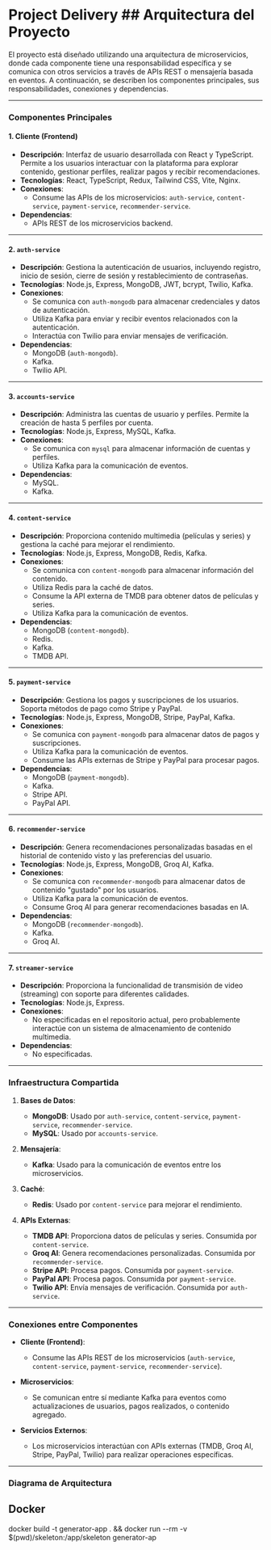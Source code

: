 # Project Delivery ## Arquitectura del Proyecto

El proyecto está diseñado utilizando una arquitectura de microservicios, donde cada componente tiene una responsabilidad específica y se comunica con otros servicios a través de APIs REST o mensajería basada en eventos. A continuación, se describen los componentes principales, sus responsabilidades, conexiones y dependencias.

---

### **Componentes Principales**

#### 1. **Cliente (Frontend)**
- **Descripción**: Interfaz de usuario desarrollada con React y TypeScript. Permite a los usuarios interactuar con la plataforma para explorar contenido, gestionar perfiles, realizar pagos y recibir recomendaciones.
- **Tecnologías**: React, TypeScript, Redux, Tailwind CSS, Vite, Nginx.
- **Conexiones**:
  - Consume las APIs de los microservicios: `auth-service`, `content-service`, `payment-service`, `recommender-service`.
- **Dependencias**:
  - APIs REST de los microservicios backend.

---

#### 2. **`auth-service`**
- **Descripción**: Gestiona la autenticación de usuarios, incluyendo registro, inicio de sesión, cierre de sesión y restablecimiento de contraseñas.
- **Tecnologías**: Node.js, Express, MongoDB, JWT, bcrypt, Twilio, Kafka.
- **Conexiones**:
  - Se comunica con `auth-mongodb` para almacenar credenciales y datos de autenticación.
  - Utiliza Kafka para enviar y recibir eventos relacionados con la autenticación.
  - Interactúa con Twilio para enviar mensajes de verificación.
- **Dependencias**:
  - MongoDB (`auth-mongodb`).
  - Kafka.
  - Twilio API.

---

#### 3. **`accounts-service`**
- **Descripción**: Administra las cuentas de usuario y perfiles. Permite la creación de hasta 5 perfiles por cuenta.
- **Tecnologías**: Node.js, Express, MySQL, Kafka.
- **Conexiones**:
  - Se comunica con `mysql` para almacenar información de cuentas y perfiles.
  - Utiliza Kafka para la comunicación de eventos.
- **Dependencias**:
  - MySQL.
  - Kafka.

---

#### 4. **`content-service`**
- **Descripción**: Proporciona contenido multimedia (películas y series) y gestiona la caché para mejorar el rendimiento.
- **Tecnologías**: Node.js, Express, MongoDB, Redis, Kafka.
- **Conexiones**:
  - Se comunica con `content-mongodb` para almacenar información del contenido.
  - Utiliza Redis para la caché de datos.
  - Consume la API externa de TMDB para obtener datos de películas y series.
  - Utiliza Kafka para la comunicación de eventos.
- **Dependencias**:
  - MongoDB (`content-mongodb`).
  - Redis.
  - Kafka.
  - TMDB API.

---

#### 5. **`payment-service`**
- **Descripción**: Gestiona los pagos y suscripciones de los usuarios. Soporta métodos de pago como Stripe y PayPal.
- **Tecnologías**: Node.js, Express, MongoDB, Stripe, PayPal, Kafka.
- **Conexiones**:
  - Se comunica con `payment-mongodb` para almacenar datos de pagos y suscripciones.
  - Utiliza Kafka para la comunicación de eventos.
  - Consume las APIs externas de Stripe y PayPal para procesar pagos.
- **Dependencias**:
  - MongoDB (`payment-mongodb`).
  - Kafka.
  - Stripe API.
  - PayPal API.

---

#### 6. **`recommender-service`**
- **Descripción**: Genera recomendaciones personalizadas basadas en el historial de contenido visto y las preferencias del usuario.
- **Tecnologías**: Node.js, Express, MongoDB, Groq AI, Kafka.
- **Conexiones**:
  - Se comunica con `recommender-mongodb` para almacenar datos de contenido "gustado" por los usuarios.
  - Utiliza Kafka para la comunicación de eventos.
  - Consume Groq AI para generar recomendaciones basadas en IA.
- **Dependencias**:
  - MongoDB (`recommender-mongodb`).
  - Kafka.
  - Groq AI.

---

#### 7. **`streamer-service`**
- **Descripción**: Proporciona la funcionalidad de transmisión de video (streaming) con soporte para diferentes calidades.
- **Tecnologías**: Node.js, Express.
- **Conexiones**:
  - No especificadas en el repositorio actual, pero probablemente interactúe con un sistema de almacenamiento de contenido multimedia.
- **Dependencias**:
  - No especificadas.

---

### **Infraestructura Compartida**

1. **Bases de Datos**:
   - **MongoDB**: Usado por `auth-service`, `content-service`, `payment-service`, `recommender-service`.
   - **MySQL**: Usado por `accounts-service`.

2. **Mensajería**:
   - **Kafka**: Usado para la comunicación de eventos entre los microservicios.

3. **Caché**:
   - **Redis**: Usado por `content-service` para mejorar el rendimiento.

4. **APIs Externas**:
   - **TMDB API**: Proporciona datos de películas y series. Consumida por `content-service`.
   - **Groq AI**: Genera recomendaciones personalizadas. Consumida por `recommender-service`.
   - **Stripe API**: Procesa pagos. Consumida por `payment-service`.
   - **PayPal API**: Procesa pagos. Consumida por `payment-service`.
   - **Twilio API**: Envía mensajes de verificación. Consumida por `auth-service`.

---

### **Conexiones entre Componentes**

- **Cliente (Frontend)**:
  - Consume las APIs REST de los microservicios (`auth-service`, `content-service`, `payment-service`, `recommender-service`).

- **Microservicios**:
  - Se comunican entre sí mediante Kafka para eventos como actualizaciones de usuarios, pagos realizados, o contenido agregado.

- **Servicios Externos**:
  - Los microservicios interactúan con APIs externas (TMDB, Groq AI, Stripe, PayPal, Twilio) para realizar operaciones específicas.

---

### **Diagrama de Arquitectura**


## Docker

docker build -t generator-app . && docker run --rm -v $(pwd)/skeleton:/app/skeleton generator-ap
